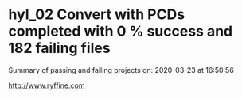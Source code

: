# hyl_02 Convert with PCDs completed with 0 % success and 182 failing files

Summary of passing and failing projects on: 2020-03-23 at 16:50:56

http://www.ryffine.com
